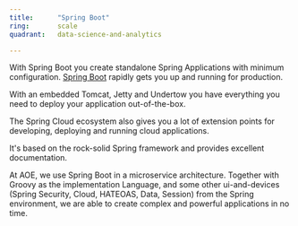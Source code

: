 ```yaml
---
title:      "Spring Boot"
ring:       scale
quadrant:   data-science-and-analytics

---
```


With Spring Boot you create standalone Spring Applications with minimum configuration. [Spring Boot](https://projects.spring.io/spring-boot/) rapidly gets you up and running for production.

With an embedded Tomcat, Jetty and Undertow you have everything you need to deploy your application out-of-the-box.

The Spring Cloud ecosystem also gives you a lot of extension points for developing, deploying and running cloud applications.

It's based on the rock-solid Spring framework and provides excellent documentation.

At AOE, we use Spring Boot in a microservice architecture. Together with Groovy as the implementation Language, and some other ui-and-devices (Spring Security, Cloud, HATEOAS, Data, Session) from the Spring environment, we are able to create complex and powerful applications in no time.

